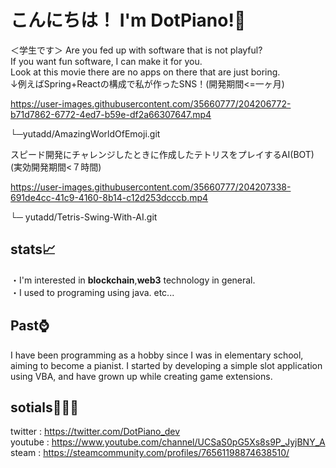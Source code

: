# こんにちは！ I'm DotPiano!👋<br>
＜学生です＞
Are you fed up with software that is not playful?<br>
If you want fun software, I can make it for you.<br>
Look at this movie there are no apps on there that are just boring.<br>
↓例えばSpring+Reactの構成で私が作ったSNS！(開発期間<=一ヶ月)

https://user-images.githubusercontent.com/35660777/204206772-b71d7862-6772-4ed7-b59e-df2a66307647.mp4

└─yutadd/AmazingWorldOfEmoji.git<br>

スピード開発にチャレンジしたときに作成したテトリスをプレイするAI(BOT) (実効開発期間<７時間)

https://user-images.githubusercontent.com/35660777/204207338-691de4cc-41c9-4160-8b14-c12d253dcccb.mp4

└─ yutadd/Tetris-Swing-With-AI.git<br>
## stats📈
・I'm interested in **blockchain**,**web3** technology in general.<br>
・I used to programing using java.
etc...
<br> 
## Past⌚
I have been programming as a hobby since I was in elementary school, aiming to become a pianist. I started by developing a simple slot application using VBA, and have grown up while creating game extensions.<br>
## sotials🧑‍🤝‍🧑
twitter : https://twitter.com/DotPiano_dev<br>
youtube : https://www.youtube.com/channel/UCSaS0pG5Xs8s9P_JyjBNY_A<br>
steam   : https://steamcommunity.com/profiles/76561198874638510/<br>
